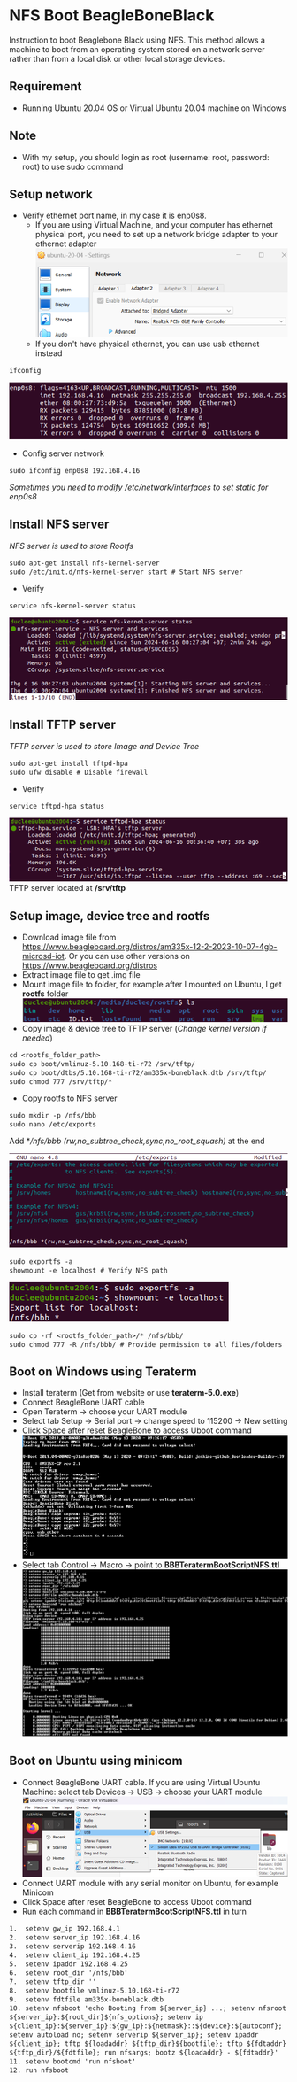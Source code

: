 # NFS Boot BeagleBoneBlack
Instruction to boot Beaglebone Black using NFS. This method allows a machine to boot from an operating system stored on a network server rather than from a local disk or other local storage devices.
## Requirement
* Running Ubuntu 20.04 OS or Virtual Ubuntu 20.04 machine on Windows

## Note
* With my setup, you should login as root (username: root, password: root) to use sudo command

## Setup network 
* Verify ethernet port name, in my case it is enp0s8. 
  * If you are using Virtual Machine, and your computer has ethernet physical port, you need to set up a network bridge adapter to your ethernet adapter
  ![setupethernet](images/ethernet.png)
  * If you don't have physical ethernet, you can use usb ethernet instead
```
ifconfig
```
![Ethernet](images/ifconfig.png)
* Config server network
```
sudo ifconfig enp0s8 192.168.4.16
```
*Sometimes you need to modify /etc/network/interfaces to set static for enp0s8*

## Install NFS server
*NFS server is used to store Rootfs*
```
sudo apt-get install nfs-kernel-server
sudo /etc/init.d/nfs-kernel-server start # Start NFS server
```
* Verify
```
service nfs-kernel-server status
```
![NFS](images/NFS_verify.png)
## Install TFTP server
*TFTP server is used to store Image and Device Tree*
```
sudo apt-get install tftpd-hpa
sudo ufw disable # Disable firewall
```
* Verify
```
service tftpd-hpa status
```
![TFTP](images/TFTP_verify.png)
TFTP server located at **/srv/tftp**
## Setup image, device tree and rootfs
* Download image file from https://www.beagleboard.org/distros/am335x-12-2-2023-10-07-4gb-microsd-iot. Or you can use other versions on https://www.beagleboard.org/distros
* Extract image file to get .img file
* Mount image file to folder, for example after I mounted on Ubuntu, I get **rootfs** folder
![IMG](images/img.png)
* Copy image & device tree to TFTP server (*Change kernel version if needed*)
```
cd <rootfs_folder_path>
sudo cp boot/vmlinuz-5.10.168-ti-r72 /srv/tftp/
sudo cp boot/dtbs/5.10.168-ti-r72/am335x-boneblack.dtb /srv/tftp/
sudo chmod 777 /srv/tftp/*
```
* Copy rootfs to NFS server
```
sudo mkdir -p /nfs/bbb
sudo nano /etc/exports
```
Add **/nfs/bbb *(rw,no_subtree_check,sync,no_root_squash)** at the end

![exports](images/exports.png)
```
sudo exportfs -a
showmount -e localhost # Verify NFS path
```
![showmount](images/showmount.png)
```
sudo cp -rf <rootfs_folder_path>/* /nfs/bbb/
sudo chmod 777 -R /nfs/bbb/ # Provide permission to all files/folders
```
## Boot on Windows using Teraterm
* Install teraterm (Get from website or use **teraterm-5.0.exe**)
* Connect BeagleBone UART cable
* Open Teraterm -> choose your UART module
* Select tab Setup -> Serial port -> change speed to 115200 -> New setting
* Click Space after reset BeagleBone to access Uboot command
![uboot](images/uboot.png)
* Select tab Control -> Macro -> point to **BBBTeratermBootScriptNFS.ttl**
![teraterm](images/bootteraterm.png)

## Boot on Ubuntu using minicom
* Connect BeagleBone UART cable. If you are using Virtual Ubuntu Machine: select tab Devices -> USB -> choose your UART module
![minicomsetup](images/minicomsetup.png)
* Connect UART module with any serial monitor on Ubuntu, for example Minicom
* Click Space after reset BeagleBone to access Uboot command
* Run each command in **BBBTeratermBootScriptNFS.ttl** in turn
```
1.  setenv gw_ip 192.168.4.1
2.  setenv server_ip 192.168.4.16
3.  setenv serverip 192.168.4.16
4.  setenv client_ip 192.168.4.25
5.  setenv ipaddr 192.168.4.25
6.  setenv root_dir '/nfs/bbb'
7.  setenv tftp_dir ''
8.  setenv bootfile vmlinuz-5.10.168-ti-r72
9.  setenv fdtfile am335x-boneblack.dtb
10. setenv nfsboot 'echo Booting from ${server_ip} ...; setenv nfsroot ${server_ip}:${root_dir}${nfs_options}; setenv ip ${client_ip}:${server_ip}:${gw_ip}:${netmask}::${device}:${autoconf}; setenv autoload no; setenv serverip ${server_ip}; setenv ipaddr ${client_ip}; tftp ${loadaddr} ${tftp_dir}${bootfile}; tftp ${fdtaddr} ${tftp_dir}/${fdtfile}; run nfsargs; bootz ${loadaddr} - ${fdtaddr}'
11. setenv bootcmd 'run nfsboot'
12. run nfsboot
```